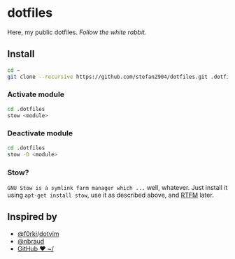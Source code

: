 # dotfiles 

Here, my public dotfiles.  *Follow the white rabbit.*

## Install

```bash
cd ~
git clone --recursive https://github.com/stefan2904/dotfiles.git .dotfiles
```


### Activate module

```bash
cd .dotfiles
stow <module>
```


### Deactivate module

```bash
cd .dotfiles
stow -D <module>
```


### Stow?

`GNU Stow is a symlink farm manager which ...` well, whatever. Just install it using `apt-get install stow`, use it as described above, and [RTFM](https://www.gnu.org/software/stow/) later.


## Inspired by

* [@f0rki](https://github.com/f0rki/dotvim)/[dotvim](https://github.com/f0rki/dotvim)
* [@nbraud](https://github.com/nbraud)
* [GitHub ❤ ~/](https://dotfiles.github.io/)
